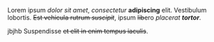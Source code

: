 Lorem ipsum *dolor sit amet*, *consectetur* **adipiscing** elit.
Vestibulum lobortis. ~~Est vehicula rutrum *suscipit*~~, ipsum ~~lib~~ero *placerat **tortor***.
  
  jbjhb
Suspendisse ~~et elit in enim tempus iaculis~~.
